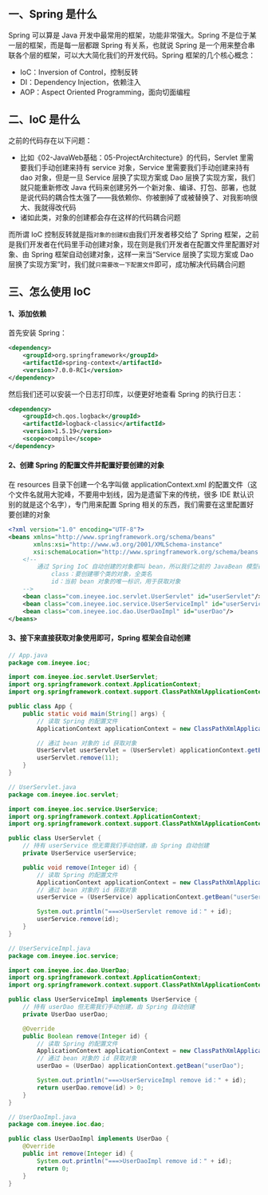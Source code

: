 ## 一、Spring 是什么

Spring 可以算是 Java 开发中最常用的框架，功能非常强大。Spring 不是位于某一层的框架，而是每一层都跟 Spring 有关系，也就说 Spring 是一个用来整合串联各个层的框架，可以大大简化我们的开发代码。Spring 框架的几个核心概念：

* IoC：Inversion of Control，控制反转
* DI：Dependency Injection，依赖注入
* AOP：Aspect Oriented Programming，面向切面编程

## 二、IoC 是什么

之前的代码存在以下问题：

* 比如《02-JavaWeb基础：05-ProjectArchitecture》的代码，Servlet 里需要我们手动创建来持有 service 对象，Service 里需要我们手动创建来持有 dao 对象，但是一旦 Service 层换了实现方案或 Dao 层换了实现方案，我们就只能重新修改 Java 代码来创建另外一个新对象、编译、打包、部署，也就是说代码的耦合性太强了——我依赖你、你被删掉了或被替换了、对我影响很大、我就得改代码
* 诸如此类，对象的创建都会存在这样的代码耦合问题

而所谓 IoC 控制反转就是指`对象的创建权`由我们开发者移交给了 Spring 框架，之前是我们开发者在代码里手动创建对象，现在则是我们开发者在配置文件里配置好对象、由 Spring 框架自动创建对象，这样一来当“Service 层换了实现方案或 Dao 层换了实现方案”时，我们就`只需要改一下配置文件`即可，成功解决代码耦合问题

## 三、怎么使用 IoC

#### 1、添加依赖

首先安装 Spring：

```XML
<dependency>
    <groupId>org.springframework</groupId>
    <artifactId>spring-context</artifactId>
    <version>7.0.0-RC1</version>
</dependency>
```

然后我们还可以安装一个日志打印库，以便更好地查看 Spring 的执行日志：

```XML
<dependency>
    <groupId>ch.qos.logback</groupId>
    <artifactId>logback-classic</artifactId>
    <version>1.5.19</version>
    <scope>compile</scope>
</dependency>
```

#### 2、创建 Spring 的配置文件并配置好要创建的对象

在 resources 目录下创建一个名字叫做 applicationContext.xml 的配置文件（这个文件名就用大驼峰，不要用中划线，因为是遗留下来的传统，很多 IDE 默认识别的就是这个名字），专门用来配置 Spring 相关的东西，我们需要在这里配置好要创建的对象

```XML
<?xml version="1.0" encoding="UTF-8"?>
<beans xmlns="http://www.springframework.org/schema/beans"
       xmlns:xsi="http://www.w3.org/2001/XMLSchema-instance"
       xsi:schemaLocation="http://www.springframework.org/schema/beans http://www.springframework.org/schema/beans/spring-beans.xsd">
    <!--
        通过 Spring IoC 自动创建的对象都叫 bean，所以我们之前的 JavaBean 模型都改叫 domain 了
            class：要创建哪个类的对象，全类名
            id：当前 bean 对象的唯一标识，用于获取对象
    -->
    <bean class="com.ineyee.ioc.servlet.UserServlet" id="userServlet"/>
    <bean class="com.ineyee.ioc.service.UserServiceImpl" id="userService"/>
    <bean class="com.ineyee.ioc.dao.UserDaoImpl" id="userDao"/>
</beans>
```

#### 3、接下来直接获取对象使用即可，Spring 框架会自动创建

```Java
// App.java
package com.ineyee.ioc;

import com.ineyee.ioc.servlet.UserServlet;
import org.springframework.context.ApplicationContext;
import org.springframework.context.support.ClassPathXmlApplicationContext;

public class App {
    public static void main(String[] args) {
        // 读取 Spring 的配置文件
        ApplicationContext applicationContext = new ClassPathXmlApplicationContext("applicationContext.xml");

        // 通过 bean 对象的 id 获取对象
        UserServlet userServlet = (UserServlet) applicationContext.getBean("userServlet");
        userServlet.remove(11);
    }
}
```

```Java
// UserServlet.java
package com.ineyee.ioc.servlet;

import com.ineyee.ioc.service.UserService;
import org.springframework.context.ApplicationContext;
import org.springframework.context.support.ClassPathXmlApplicationContext;

public class UserServlet {
    // 持有 userService 但无需我们手动创建，由 Spring 自动创建
    private UserService userService;

    public void remove(Integer id) {
        // 读取 Spring 的配置文件
        ApplicationContext applicationContext = new ClassPathXmlApplicationContext("applicationContext.xml");
        // 通过 bean 对象的 id 获取对象
        userService = (UserService) applicationContext.getBean("userService");

        System.out.println("===>UserServlet remove id：" + id);
        userService.remove(id);
    }
}
```

```Java
// UserServiceImpl.java
package com.ineyee.ioc.service;

import com.ineyee.ioc.dao.UserDao;
import org.springframework.context.ApplicationContext;
import org.springframework.context.support.ClassPathXmlApplicationContext;

public class UserServiceImpl implements UserService {
    // 持有 userDao 但无需我们手动创建，由 Spring 自动创建
    private UserDao userDao;

    @Override
    public Boolean remove(Integer id) {
        // 读取 Spring 的配置文件
        ApplicationContext applicationContext = new ClassPathXmlApplicationContext("applicationContext.xml");
        // 通过 bean 对象的 id 获取对象
        userDao = (UserDao) applicationContext.getBean("userDao");

        System.out.println("===>UserServiceImpl remove id：" + id);
        return userDao.remove(id) > 0;
    }
}
```

```Java
// UserDaoImpl.java
package com.ineyee.ioc.dao;

public class UserDaoImpl implements UserDao {
    @Override
    public int remove(Integer id) {
        System.out.println("===>UserDaoImpl remove id：" + id);
        return 0;
    }
}
```